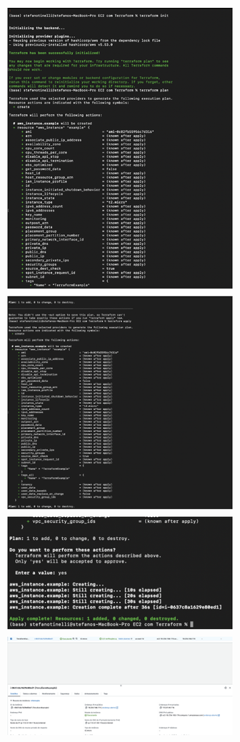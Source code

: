 ![Descrição da Imagem](https://github.com/naoassisto/Entregas-de-prog/blob/awsterraform/Modulo_10/Semana_9/EC2%20com%20Terraform/assets/shot1.png)

![Descrição da Imagem](https://github.com/naoassisto/Entregas-de-prog/blob/awsterraform/Modulo_10/Semana_9/EC2%20com%20Terraform/assets/shot2.png)

![Descrição da Imagem](https://github.com/naoassisto/Entregas-de-prog/blob/awsterraform/Modulo_10/Semana_9/EC2%20com%20Terraform/assets/shot3.png)

![Descrição da Imagem](https://github.com/naoassisto/Entregas-de-prog/blob/awsterraform/Modulo_10/Semana_9/EC2%20com%20Terraform/assets/shot4.png)
